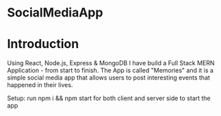 # SocialMediaApp

# Introduction
Using React, Node.js, Express & MongoDB I have build a Full Stack MERN Application - from start to finish. The App is called "Memories" and it is a simple social media app that allows users to post interesting events that happened in their lives.

Setup:
run npm i && npm start for both client and server side to start the app